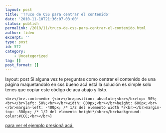 ```yaml
---
layout: post
title: 'Truco de CSS para centrar el contenido'
date: '2010-11-10T21:36:07-03:00'
status: publish
permalink: /2010/11/truco-de-css-para-centrar-el-contenido.html
author: fideo
excerpt: ''
type: post
id: 572
category:
    - Uncategorized
tag: []
post_format: []
---
```

layout: post
Si alguna vez te preguntas como centrar el contenido de una página maquetandolo en css bueno acá está la solución es simple solo tenes que copiar este código de acá abajo y listo.

`<br></br>.contenedor {<br></br>position: absolute;<br></br>top: 50%;<br></br>left: 50%;<br></br>width: 800px;<br></br>height: 600px;<br></br>margin-left: -400px; /* 1/2 del elemento width */<br></br>margin-top: -300px; /* 1/2 del elemento height*/<br></br>background-color:#CCC;<br></br>}`

[para ver el ejemplo presioná acá.](http://www.fideox.com.ar/wp-content/uploads/2010/11/divcentrado.html)